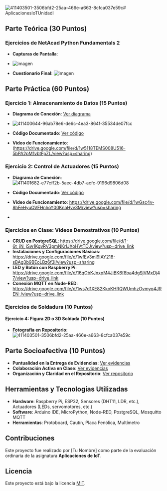 ![411403501-3506bfd2-25aa-466e-a663-8cfca037e59c](https://github.com/user-attachments/assets/03c14931-afca-4f22-805a-3491832b36c2)# AplicacionesIoTUnidadI
## Parte Teórica (30 Puntos)
### Ejercicios de NetAcad Python Fundamentals 2
- **Capturas de Pantalla**: 
- ![imagen](https://github.com/user-attachments/assets/a6703a57-4890-4484-b85f-3444d5bb29b2)

- **Cuestionario Final**: 
![imagen](https://github.com/user-attachments/assets/b9745aea-9b16-4a94-bd23-6232c57a5e27)

## Parte Práctica (60 Puntos)
### Ejercicio 1: Almacenamiento de Datos (15 Puntos)
- **Diagrama de Conexión**: [Ver diagrama](/proyectos/ejercicio_1_almacenamiento_datos/diagramas)
- ![411400644-96ab78e6-de6c-4ea3-864f-35534de07fcc](https://github.com/user-attachments/assets/bb41f19c-be00-474f-937e-35b03930f76d)

- **Código Documentado**: [Ver código](/proyectos/ejercicio_1_almacenamiento_datos/codigo)
- **Video de Funcionamiento**: (https://drive.google.com/file/d/1w5118TEMS008U516-5bPA2pM1vbtFpZL/view?usp=sharing)

### Ejercicio 2: Control de Actuadores (15 Puntos)
- **Diagrama de Conexión**: ![411401682-e77cff2b-5aec-4db7-acfc-9196d9806d08](https://github.com/user-attachments/assets/8f06b017-6aea-418d-8cd0-7d6a96640872)

- **Código Documentado**: [Ver código](/proyectos/ejercicio_2_control_actuadores/codigo)
- **Video de Funcionamiento**: https://drive.google.com/file/d/1wGsc4v-8hFeHyuOVFHnhoY00KnaHyv3M/view?usp=sharing
- 

### Ejercicios en Clase: Videos Demostrativos (10 Puntos)
- **CRUD en PostgreSQL**: https://drive.google.com/file/d/1-6t_jN_jSw1KgvRV3pmNKrIJXoHVtTDJ/view?usp=drive_link
- **Instalaciones y Configuraciones Básicas**: https://drive.google.com/file/d/1wfEv3ml9IAY218-sBAg3b9BEoLBz6f3i/view?usp=sharing
- **LED y Botón con Raspberry Pi**: https://drive.google.com/file/d/16qObKJnxpM4JiBK6f8ba4dgSjVMxDj47/view?usp=drive_link
- **Conexión MQTT en Node-RED**: https://drive.google.com/file/d/1ws7d1XE82KkoKHRQWUmhzOvmyq4JREN-/view?usp=drive_link

### Ejercicios de Soldadura (10 Puntos)

#### Ejercicio 4: Figura 2D o 3D Soldada (10 Puntos)

- **Fotografía en Repositorio**:![411403501-3506bfd2-25aa-466e-a663-8cfca037e59c](https://github.com/user-attachments/assets/fd9ad2ed-4209-4b06-9dcc-3dcb097813f4)


## Parte Socioafectiva (10 Puntos)
- **Puntualidad en la Entrega de Evidencias**: [Ver evidencias](#)
- **Colaboración Activa en Clase**: [Ver evidencias](#)
- **Organización y Claridad en el Repositorio**: [Ver repositorio](#)

## Herramientas y Tecnologías Utilizadas
- **Hardware**: Raspberry Pi, ESP32, Sensores (DHT11, LDR, etc.), Actuadores (LEDs, servomotores, etc.)
- **Software**: Arduino IDE, MicroPython, Node-RED, PostgreSQL, Mosquitto MQTT
- **Herramientas**: Protoboard, Cautín, Placa Fenólica, Multímetro

## Contribuciones
Este proyecto fue realizado por [Tu Nombre] como parte de la evaluación ordinaria de la asignatura **Aplicaciones de IoT**.

## Licencia
Este proyecto está bajo la licencia [MIT](LICENSE).

